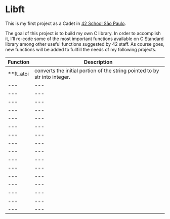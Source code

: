 # Libft

This is my first project as a Cadet in [42 School São Paulo](https://www.42sp.org.br/).

The goal of this project is to build my own C library. In order to accomplish it,  I'll re-code some of the most important functions available on C Standard library among other useful functions suggested by 42 staff. As course goes, new functions will be added to fullfill the needs of my following projects.

| Function | Description |
|---|---|
| **ft_atoi | converts the initial portion of the string pointed to by str into integer. |
|---|---|
|---|---|
|---|---|
|---|---|
|---|---|
|---|---|
|---|---|
|---|---|
|---|---|
|---|---|
|---|---|
|---|---|
|---|---|
|---|---|
|---|---|
|---|---|